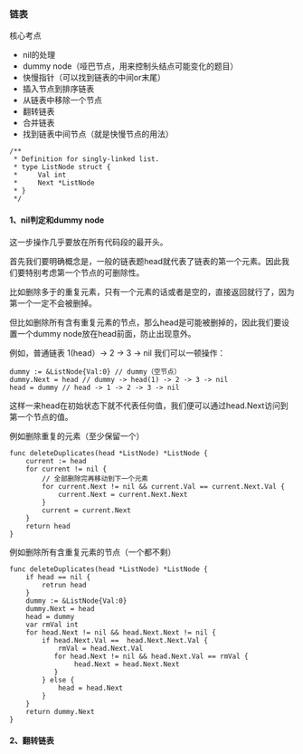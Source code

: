 ### 链表
核心考点

* nil的处理
* dummy node（哑巴节点，用来控制头结点可能变化的题目）
* 快慢指针（可以找到链表的中间or末尾）
* 插入节点到排序链表
* 从链表中移除一个节点
* 翻转链表
* 合并链表
* 找到链表中间节点（就是快慢节点的用法）

```
/**
 * Definition for singly-linked list.
 * type ListNode struct {
 *     Val int
 *     Next *ListNode
 * }
 */
```

#### 1、nil判定和dummy node
这一步操作几乎要放在所有代码段的最开头。

首先我们要明确概念是，一般的链表题head就代表了链表的第一个元素。因此我们要特别考虑第一个节点的可删除性。

比如删除多于的重复元素，只有一个元素的话或者是空的，直接返回就行了，因为第一个一定不会被删掉。

但比如删除所有含有重复元素的节点，那么head是可能被删掉的，因此我们要设置一个dummy node放在head前面，防止出现意外。

例如，普通链表 1(head）-> 2 -> 3 -> nil
我们可以一顿操作：
```
dummy := &ListNode{Val:0} // dummy（空节点）
dummy.Next = head // dummy -> head(1) -> 2 -> 3 -> nil
head = dummy // head -> 1 -> 2 -> 3 -> nil
```
这样一来head在初始状态下就不代表任何值，我们便可以通过head.Next访问到第一个节点的值。

例如删除重复的元素（至少保留一个）
```
func deleteDuplicates(head *ListNode) *ListNode {
    current := head
    for current != nil {
        // 全部删除完再移动到下一个元素
        for current.Next != nil && current.Val == current.Next.Val {
            current.Next = current.Next.Next
        }
        current = current.Next
    }
    return head
}
```

例如删除所有含重复元素的节点（一个都不剩）
```
func deleteDuplicates(head *ListNode) *ListNode {
    if head == nil {
        retrun head
    }
    dummy := &ListNode{Val:0}
    dummy.Next = head
    head = dummy
    var rmVal int
    for head.Next != nil && head.Next.Next != nil {
        if head.Next.Val ==  head.Next.Next.Val {
            rmVal = head.Next.Val           
           for head.Next != nil && head.Next.Val == rmVal {
                head.Next = head.Next.Next
           }
        } else {
            head = head.Next
        }
    }
    return dummy.Next
}
```

#### 2、翻转链表
